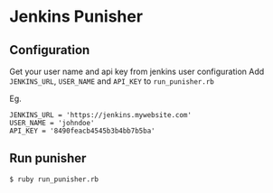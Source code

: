Jenkins Punisher
================


## Configuration

Get your user name and api key from jenkins user configuration
Add `JENKINS_URL`, `USER_NAME` and `API_KEY` to `run_punisher.rb`

Eg. 
	
	JENKINS_URL = 'https://jenkins.mywebsite.com'
	USER_NAME = 'johndoe'
	API_KEY = '8490feacb4545b3b4bb7b5ba'


## Run punisher

	$ ruby run_punisher.rb


